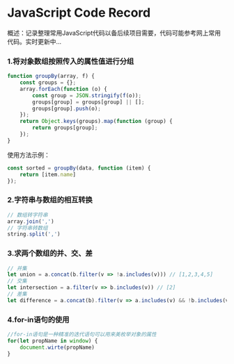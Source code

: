 JavaScript Code Record
===
概述：记录整理常用JavaScript代码以备后续项目需要，代码可能参考网上常用代码。实时更新中...

### 1.将对象数组按照传入的属性值进行分组
```javascript
function groupBy(array, f) {
    const groups = {};
    array.forEach(function (o) {
        const group = JSON.stringify(f(o));
        groups[group] = groups[group] || [];
        groups[group].push(o);
    });
    return Object.keys(groups).map(function (group) {
        return groups[group];
    });
}
```

使用方法示例：
```javascript
const sorted = groupBy(data, function (item) {
    return [item.name]
});
```

### 2.字符串与数组的相互转换
```javascript
// 数组转字符串
array.join(',')
// 字符串转数组
string.split(',')
```

### 3.求两个数组的并、交、差
```javascript
// 并集
let union = a.concat(b.filter(v => !a.includes(v))) // [1,2,3,4,5]
// 交集
let intersection = a.filter(v => b.includes(v)) // [2]
// 差集
let difference = a.concat(b).filter(v => a.includes(v) && !b.includes(v)) // [1,3]
```
### 4.for-in语句的使用
```javascript
//for-in语句是一种精准的迭代语句可以用来美枚举对象的属性
for(let propName in window) {
    document.wirte(propName)
}
```

